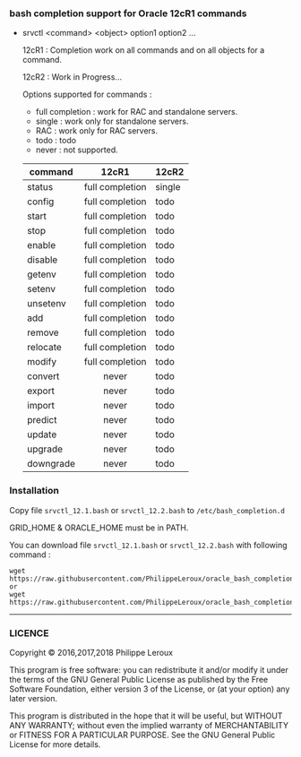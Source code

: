 ### bash completion support for Oracle 12cR1 commands

* srvctl \<command\> \<object\> option1 option2 ...

	12cR1 : Completion work on all commands and on all objects for a command.

	12cR2 : Work in Progress...

	Options supported for commands :

	* full completion	: work for RAC and standalone servers.
	* single			: work only for standalone servers.
	* RAC				: work only for RAC servers.
	* todo				: todo
	* never				: not supported.

	command			|	12cR1				| 12cR2
	----------------|:---------------------:|-----------
	status			|	full completion		| single
	config			|	full completion		| todo
	start			|	full completion		| todo
	stop			|	full completion		| todo
	enable			|	full completion		| todo
	disable			|	full completion		| todo
	getenv          |   full completion     | todo
	setenv          |   full completion     | todo
	unsetenv        |   full completion     | todo
	add			    |   full completion     | todo
	remove          |   full completion     | todo
	relocate        |   full completion     | todo
	modify          |   full completion     | todo
	convert			|	never				| todo
	export			|	never				| todo
	import			|	never				| todo
	predict			|	never				| todo
	update			|	never				| todo
	upgrade			|	never				| todo
	downgrade		|	never				| todo

### Installation
Copy file `srvctl_12.1.bash` or `srvctl_12.2.bash` to `/etc/bash_completion.d`

GRID_HOME & ORACLE_HOME must be in PATH.

You can download file `srvctl_12.1.bash` or `srvctl_12.2.bash` with following command :
```
wget https://raw.githubusercontent.com/PhilippeLeroux/oracle_bash_completion/master/srvctl_12.1.bash
or
wget https://raw.githubusercontent.com/PhilippeLeroux/oracle_bash_completion/master/srvctl_12.2.bash
```

--------------------------------------------------------------------------------

### LICENCE

Copyright © 2016,2017,2018 Philippe Leroux

This program is free software: you can redistribute it and/or modify
it under the terms of the GNU General Public License as published by
the Free Software Foundation, either version 3 of the License, or
(at your option) any later version.

This program is distributed in the hope that it will be useful,
but WITHOUT ANY WARRANTY; without even the implied warranty of
MERCHANTABILITY or FITNESS FOR A PARTICULAR PURPOSE.  See the
GNU General Public License for more details.
